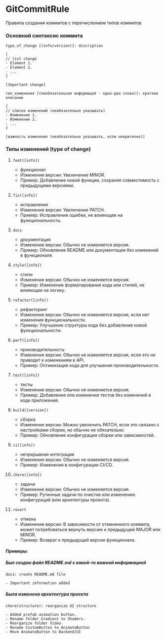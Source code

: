 # GitCommitRule
Правила создания коммитов с перечислением типов коммитов

### Основной синтаксис коммита
```
type_of_change [(info/version)]: discription

[
// list change
- Element 1.
- Element 2.
- ...
]

[Important change]
```

```
тип_изменения [(необязательная информация - одно-два слова)]: краткое описание

[
// список изменений (необязательно указывать)
- Изменение 1.
- Изменение 2.
- ...
]

[важность изменения (необязательно указывать, если некритично)]
```

### Типы изменений (type of change)
1. `feat([info])`
   - функционал
   - Изменение версии: Увеличение MINOR.
   - Пример: Добавление новой функции, сохраняя совместимость с предыдущими версиями.

2. `fix([info])`
   - исправление
   - Изменение версии: Увеличение PATCH.
   - Пример: Исправление ошибки, не влияющее на функциональность.

3. `docs`
   - документация
   - Изменение версии: Обычно не изменяется версия.
   - Пример: Обновление README или документации без изменений в функционале.

4. `style([info])`
   - стили
   - Изменение версии: Обычно не изменяется версия.
   - Пример: Изменение форматирования кода или стилей, не влияющее на логику.

5. `refactor([info])`
   - рефакторинг
   - Изменение версии: Обычно не изменяется версия, если нет изменения функциональности.
   - Пример: Улучшение структуры кода без добавления новой функциональности.

6. `perf([info])`
   - производительность
   - Изменение версии: Обычно не изменяется версия, если это не приводит к изменениям в API.
   - Пример: Оптимизация кода для улучшения производительности.

7. `test([info])`
   - тесты
   - Изменение версии: Обычно не изменяется версия.
   - Пример: Добавление или изменение тестов без изменений в коде приложения.

8. `build([version])`
   - сборка
   - Изменение версии: Можно увеличить PATCH, если это связано с настройками сборки, но обычно не обязательно.
   - Пример: Обновление конфигурации сборки или зависимостей.

9. `ci([info])`
   - непрерывная интеграция
   - Изменение версии: Обычно не изменяется версия.
   - Пример: Изменения в конфигурации CI/CD.

10. `chore([info])`
	- задачи
    - Изменение версии: Обычно не изменяется версия.
    - Пример: Рутинные задачи по очистке или изменению конфигураций (или архитектуры проекта).

11. `revert`
	- отмена
    - Изменение версии: В зависимости от отмененного коммита, может потребоваться вернуть версию к предыдущей MAJOR или MINOR.
    - Пример: Возврат к предыдущей версии функционала.

#### Примеры:

##### Был создан файл README.md с какой-то важной информацией
```
docs: create README.md file

- Important imformation added
```

##### Была изменена архитектура проекта
```
chore(structure): reorganize UI structure

- Added prefab animation button.
- Rename folder Gradient to Shaders.
- Reorganize folder Video.
- Rename CustomButton to AnimateButton
- Move AnimateButton to Backend/UI
```
